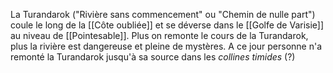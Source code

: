 La Turandarok ("Rivière sans commencement" ou "Chemin de nulle part") coule le long de la [[Côte oubliée]] et se déverse dans le [[Golfe de Varisie]] au niveau de [[Pointesable]].
Plus on remonte le cours de la Turandarok, plus la rivière est dangereuse et pleine de mystères. A ce jour personne n'a remonté la Turandarok jusqu'à sa source dans les *collines timides* (?)